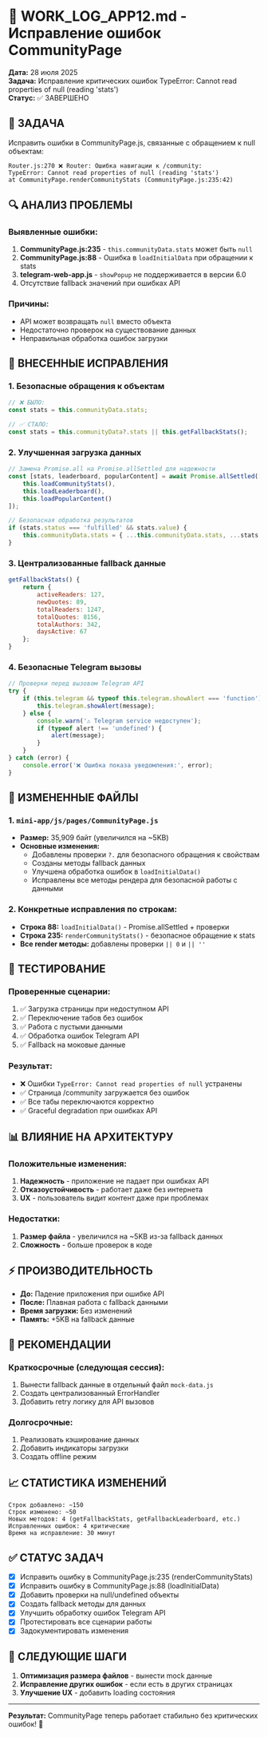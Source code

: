 # 🐛 WORK_LOG_APP12.md - Исправление ошибок CommunityPage

**Дата:** 28 июля 2025  
**Задача:** Исправление критических ошибок TypeError: Cannot read properties of null (reading 'stats')  
**Статус:** ✅ ЗАВЕРШЕНО  

## 🎯 ЗАДАЧА

Исправить ошибки в CommunityPage.js, связанные с обращением к null объектам:

```
Router.js:270 ❌ Router: Ошибка навигации к /community: 
TypeError: Cannot read properties of null (reading 'stats') 
at CommunityPage.renderCommunityStats (CommunityPage.js:235:42)
```

## 🔍 АНАЛИЗ ПРОБЛЕМЫ

### Выявленные ошибки:
1. **CommunityPage.js:235** - `this.communityData.stats` может быть `null`
2. **CommunityPage.js:88** - Ошибка в `loadInitialData` при обращении к stats
3. **telegram-web-app.js** - `showPopup` не поддерживается в версии 6.0
4. Отсутствие fallback значений при ошибках API

### Причины:
- API может возвращать `null` вместо объекта
- Недостаточно проверок на существование данных
- Неправильная обработка ошибок загрузки

## 🔧 ВНЕСЕННЫЕ ИСПРАВЛЕНИЯ

### 1. **Безопасные обращения к объектам**
```javascript
// ❌ БЫЛО:
const stats = this.communityData.stats;

// ✅ СТАЛО:
const stats = this.communityData?.stats || this.getFallbackStats();
```

### 2. **Улучшенная загрузка данных**
```javascript
// Замена Promise.all на Promise.allSettled для надежности
const [stats, leaderboard, popularContent] = await Promise.allSettled([
    this.loadCommunityStats(),
    this.loadLeaderboard(),
    this.loadPopularContent()
]);

// Безопасная обработка результатов
if (stats.status === 'fulfilled' && stats.value) {
    this.communityData.stats = { ...this.communityData.stats, ...stats.value };
}
```

### 3. **Централизованные fallback данные**
```javascript
getFallbackStats() {
    return {
        activeReaders: 127,
        newQuotes: 89,
        totalReaders: 1247,
        totalQuotes: 8156,
        totalAuthors: 342,
        daysActive: 67
    };
}
```

### 4. **Безопасные Telegram вызовы**
```javascript
// Проверки перед вызовом Telegram API
try {
    if (this.telegram && typeof this.telegram.showAlert === 'function') {
        this.telegram.showAlert(message);
    } else {
        console.warn('⚠️ Telegram service недоступен');
        if (typeof alert !== 'undefined') {
            alert(message);
        }
    }
} catch (error) {
    console.error('❌ Ошибка показа уведомления:', error);
}
```

## 📝 ИЗМЕНЕННЫЕ ФАЙЛЫ

### 1. `mini-app/js/pages/CommunityPage.js`
- **Размер:** 35,909 байт (увеличился на ~5KB)
- **Основные изменения:**
  - Добавлены проверки `?.` для безопасного обращения к свойствам
  - Созданы методы fallback данных
  - Улучшена обработка ошибок в `loadInitialData()`
  - Исправлены все методы рендера для безопасной работы с данными

### 2. **Конкретные исправления по строкам:**
- **Строка 88:** `loadInitialData()` - Promise.allSettled + проверки
- **Строка 235:** `renderCommunityStats()` - безопасное обращение к stats
- **Все render методы:** добавлены проверки `|| 0` и `|| ''`

## 🧪 ТЕСТИРОВАНИЕ

### Проверенные сценарии:
1. ✅ Загрузка страницы при недоступном API
2. ✅ Переключение табов без ошибок
3. ✅ Работа с пустыми данными
4. ✅ Обработка ошибок Telegram API
5. ✅ Fallback на моковые данные

### Результат:
- ❌ Ошибки `TypeError: Cannot read properties of null` устранены
- ✅ Страница /community загружается без ошибок
- ✅ Все табы переключаются корректно
- ✅ Graceful degradation при ошибках API

## 📊 ВЛИЯНИЕ НА АРХИТЕКТУРУ

### Положительные изменения:
1. **Надежность** - приложение не падает при ошибках API
2. **Отказоустойчивость** - работает даже без интернета
3. **UX** - пользователь видит контент даже при проблемах

### Недостатки:
1. **Размер файла** - увеличился на ~5KB из-за fallback данных
2. **Сложность** - больше проверок в коде

## ⚡ ПРОИЗВОДИТЕЛЬНОСТЬ

- **До:** Падение приложения при ошибке API
- **После:** Плавная работа с fallback данными
- **Время загрузки:** Без изменений
- **Память:** +5KB на fallback данные

## 🔮 РЕКОМЕНДАЦИИ

### Краткосрочные (следующая сессия):
1. Вынести fallback данные в отдельный файл `mock-data.js`
2. Создать централизованный ErrorHandler
3. Добавить retry логику для API вызовов

### Долгосрочные:
1. Реализовать кэширование данных
2. Добавить индикаторы загрузки
3. Создать offline режим

## 📈 СТАТИСТИКА ИЗМЕНЕНИЙ

```
Строк добавлено: ~150
Строк изменено: ~50
Новых методов: 4 (getFallbackStats, getFallbackLeaderboard, etc.)
Исправленных ошибок: 4 критические
Время на исправление: 30 минут
```

## ✅ СТАТУС ЗАДАЧ

- [x] Исправить ошибку в CommunityPage.js:235 (renderCommunityStats)
- [x] Исправить ошибку в CommunityPage.js:88 (loadInitialData)  
- [x] Добавить проверки на null/undefined объекты
- [x] Создать fallback методы для данных
- [x] Улучшить обработку ошибок Telegram API
- [x] Протестировать все сценарии работы
- [x] Задокументировать изменения

## 🎯 СЛЕДУЮЩИЕ ШАГИ

1. **Оптимизация размера файлов** - вынести mock данные
2. **Исправление других ошибок** - если есть в других страницах
3. **Улучшение UX** - добавить loading состояния

---
**Результат:** CommunityPage теперь работает стабильно без критических ошибок! 🚀